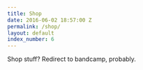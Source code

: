```yaml
---
title: Shop
date: 2016-06-02 18:57:00 Z
permalink: /shop/
layout: default
index_number: 6
---
```


Shop stuff? Redirect to bandcamp, probably.

